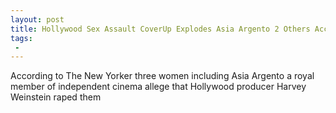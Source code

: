 ```yaml
---
layout: post
title: Hollywood Sex Assault CoverUp Explodes Asia Argento 2 Others Accuse Weinstein of Rape
tags:
 -
---
```

According to The New Yorker three women including Asia Argento a royal member of independent cinema allege that Hollywood producer Harvey Weinstein raped them
